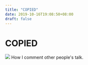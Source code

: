```yaml
---
title: "COPIED"
date: 2019-10-16T19:08:50+08:00
draft: false
---
```


# COPIED
![](http://cdn.nemoworks.info/ycao.cc/images/COPIED.jpg)
How I comment other people's talk.